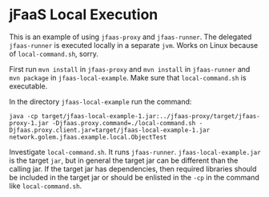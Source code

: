 # jFaaS Local Execution

This is an example of using `jfaas-proxy` and `jfaas-runner`. The delegated `jfaas-runner` is executed locally in a separate `jvm`. 
Works on Linux because of `local-command.sh`, sorry.

First run `mvn install` in `jfaas-proxy` and `mvn install` in `jfaas-runner` and `mvn package` in `jfaas-local-example`. Make sure that `local-command.sh` is executable.

In the directory `jfaas-local-example` run the command:
```
java -cp target/jfaas-local-example-1.jar:../jfaas-proxy/target/jfaas-proxy-1.jar -Djfaas.proxy.command=./local-command.sh -Djfaas.proxy.client.jar=target/jfaas-local-example-1.jar network.golem.jfaas.example.local.ObjectTest
```

Investigate `local-command.sh`. It runs `jfaas-runner`. `jfaas-local-example.jar` is the target `jar`, but in general the target jar can be different than the calling jar. 
If the target jar has dependencies, then required libraries should be included in the target jar or should be enlisted in the `-cp` in the command like `local-command.sh`.
